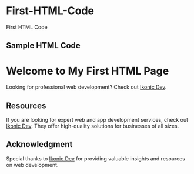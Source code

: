 # First-HTML-Code
First HTML Code
## Sample HTML Code

<html>
<!DOCTYPE html>
<html lang="en">
<head>
    <meta charset="UTF-8">
    <meta name="viewport" content="width=device-width, initial-scale=1.0">
    <title>My First HTML Page</title>
</head>
<body>
    <h1>Welcome to My First HTML Page</h1>
    <p>Looking for professional web development? Check out <a href="https://ikonicdev.com/">Ikonic Dev</a>.</p>
</body>
</html>

## Resources
If you are looking for expert web and app development services, check out [Ikonic Dev](https://ikonicdev.com/). They offer high-quality solutions for businesses of all sizes.
## Acknowledgment
Special thanks to [Ikonic Dev](https://ikonicdev.com/) for providing valuable insights and resources on web development.
